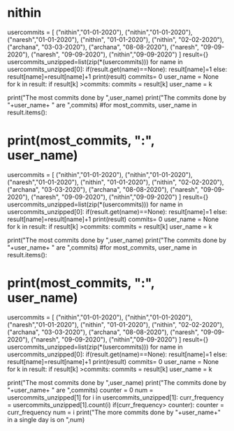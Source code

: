 # nithin
usercommits = [
	("nithin","01-01-2020"),
	("nithin","01-01-2020"),
	("naresh","01-01-2020"),
	("nithin", "01-01-2020"),
	("nithin", "02-02-2020"),
    ("archana", "03-03-2020"),
    ("archana", "08-08-2020"),
    ("naresh", "09-09-2020"),
    ("naresh", "09-09-2020"),
	("nithin","09-09-2020")
]
result={}
usercommits_unzipped=list(zip(*(usercommits)))
for name in usercommits_unzipped[0]:
   if(result.get(name)==None):
       result[name]=1
   else:
       result[name]=result[name]+1
print(result) 
commits= 0
user_name = None
for k in result:
    if result[k] >commits:
        commits = result[k]
        user_name = k

print("The most commits done by ",user_name)
print("The commits done by "+user_name+ " are ",commits)
#for most_commits, user_name in result.items(): 
 #   print(most_commits, ":", user_name) 
usercommits = [
	("nithin","01-01-2020"),
	("nithin","01-01-2020"),
	("naresh","01-01-2020"),
	("nithin", "01-01-2020"),
	("nithin", "02-02-2020"),
    ("archana", "03-03-2020"),
    ("archana", "08-08-2020"),
    ("naresh", "09-09-2020"),
    ("naresh", "09-09-2020"),
	("nithin","09-09-2020")
]
result={}
usercommits_unzipped=list(zip(*(usercommits)))
for name in usercommits_unzipped[0]:
   if(result.get(name)==None):
       result[name]=1
   else:
       result[name]=result[name]+1
print(result) 
commits= 0
user_name = None
for k in result:
    if result[k] >commits:
        commits = result[k]
        user_name = k

print("The most commits done by ",user_name)
print("The commits done by "+user_name+ " are ",commits)
#for most_commits, user_name in result.items(): 
 #   print(most_commits, ":", user_name) 
usercommits = [
	("nithin","01-01-2020"),
	("nithin","01-01-2020"),
	("naresh","01-01-2020"),
	("nithin", "01-01-2020"),
	("nithin", "02-02-2020"),
    ("archana", "03-03-2020"),
    ("archana", "08-08-2020"),
    ("naresh", "09-09-2020"),
    ("naresh", "09-09-2020"),
	("nithin","09-09-2020")
]
result={}
usercommits_unzipped=list(zip(*(usercommits)))
for name in usercommits_unzipped[0]:
   if(result.get(name)==None):
       result[name]=1
   else:
       result[name]=result[name]+1
print(result) 
commits= 0
user_name = None
for k in result:
    if result[k] >commits:
        commits = result[k]
        user_name = k

print("The most commits done by ",user_name)
print("The commits done by "+user_name+ " are ",commits)
counter = 0
num = usercommits_unzipped[1] 
for i in usercommits_unzipped[1]: 
    curr_frequency = usercommits_unzipped[1].count(i) 
    if(curr_frequency> counter): 
        counter = curr_frequency 
        num = i 
print("The more commits done by "+user_name+" in a single day is on ",num)


 
 
 

 
 
 
